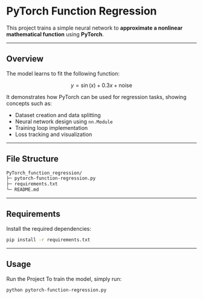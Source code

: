 # PyTorch Function Regression

This project trains a simple neural network to **approximate a nonlinear mathematical function** using **PyTorch**.

---

## Overview

The model learns to fit the following function:

$$
y = \sin(x) + 0.3x + \text{noise}
$$

It demonstrates how PyTorch can be used for regression tasks, showing concepts such as:
- Dataset creation and data splitting  
- Neural network design using `nn.Module`  
- Training loop implementation  
- Loss tracking and visualization  

---


## File Structure

``` bash
PyTorch_function_regression/
├─ pytorch-function-regression.py
├─ requirements.txt
└─ README.md
```
---

## Requirements

Install the required dependencies:
```bash
pip install -r requirements.txt

```
---

## Usage

Run the Project
To train the model, simply run:

```bash
python pytorch-function-regression.py
```

